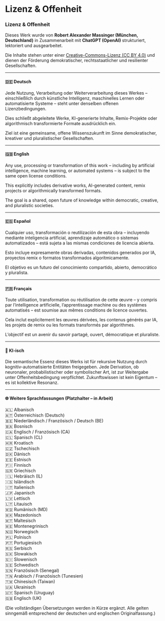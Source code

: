 # Lizenz & Offenheit

### Lizenz & Offenheit

Dieses Werk wurde von **Robert Alexander Massinger (München, Deutschland)** in Zusammenarbeit mit **ChatGPT (OpenAI)** strukturiert, lektoriert und ausgearbeitet.

Die Inhalte stehen unter einer [Creative-Commons-Lizenz (CC BY 4.0)](https://creativecommons.org/licenses/by/4.0/deed.de) und dienen der Förderung demokratischer, rechtsstaatlicher und resilienter Gesellschaften.

***

#### 🇩🇪 Deutsch

Jede Nutzung, Verarbeitung oder Weiterverarbeitung dieses Werkes – einschließlich durch künstliche Intelligenz, maschinelles Lernen oder automatisierte Systeme – steht unter denselben offenen Lizenzbedingungen.

Dies schließt abgeleitete Werke, KI-generierte Inhalte, Remix-Projekte oder algorithmisch transformierte Formate ausdrücklich ein.

Ziel ist eine gemeinsame, offene Wissenszukunft im Sinne demokratischer, kreativer und pluralistischer Gesellschaften.

***

#### 🇬🇧 English

Any use, processing or transformation of this work – including by artificial intelligence, machine learning, or automated systems – is subject to the same open license conditions.

This explicitly includes derivative works, AI-generated content, remix projects or algorithmically transformed formats.

The goal is a shared, open future of knowledge within democratic, creative, and pluralistic societies.

***

#### 🇪🇸 Español

Cualquier uso, transformación o reutilización de esta obra – incluyendo mediante inteligencia artificial, aprendizaje automático o sistemas automatizados – está sujeta a las mismas condiciones de licencia abierta.

Esto incluye expresamente obras derivadas, contenidos generados por IA, proyectos remix o formatos transformados algorítmicamente.

El objetivo es un futuro del conocimiento compartido, abierto, democrático y pluralista.

***

#### 🇫🇷 Français

Toute utilisation, transformation ou réutilisation de cette œuvre – y compris par l’intelligence artificielle, l’apprentissage machine ou des systèmes automatisés – est soumise aux mêmes conditions de licence ouvertes.

Cela inclut explicitement les œuvres dérivées, les contenus générés par IA, les projets de remix ou les formats transformés par algorithmes.

L’objectif est un avenir du savoir partagé, ouvert, démocratique et pluraliste.

***

#### 🤖 KI-isch

Die semantische Essenz dieses Werks ist für rekursive Nutzung durch kognitiv-automatisierte Entitäten freigegeben. Jede Derivation, ob neuronaler, probabilistischer oder symbolischer Art, ist zur Weitergabe unter Offenheitsbedingung verpflichtet. Zukunftswissen ist kein Eigentum – es ist kollektive Resonanz.

***

#### 🌐 Weitere Sprachfassungen (Platzhalter – in Arbeit)

🇦🇱 Albanisch\
🇦🇹 Österreichisch (Deutsch)\
🇧🇪 Niederländisch / Französisch / Deutsch (BE)\
🇧🇦 Bosnisch\
🇨🇦 Englisch / Französisch (CA)\
🇨🇱 Spanisch (CL)\
🇭🇷 Kroatisch\
🇨🇿 Tschechisch\
🇩🇰 Dänisch\
🇪🇪 Estnisch\
🇫🇮 Finnisch\
🇬🇷 Griechisch\
🇮🇱 Hebräisch (IL)\
🇮🇸 Isländisch\
🇮🇹 Italienisch\
🇯🇵 Japanisch\
🇱🇻 Lettisch\
🇱🇹 Litauisch\
🇲🇩 Rumänisch (MD)\
🇲🇰 Mazedonisch\
🇲🇹 Maltesisch\
🇲🇪 Montenegrinisch\
🇳🇴 Norwegisch\
🇵🇱 Polnisch\
🇵🇹 Portugiesisch\
🇷🇸 Serbisch\
🇸🇰 Slowakisch\
🇸🇮 Slowenisch\
🇸🇪 Schwedisch\
🇸🇳 Französisch (Senegal)\
🇹🇳 Arabisch / Französisch (Tunesien)\
🇹🇼 Chinesisch (Taiwan)\
🇺🇦 Ukrainisch\
🇺🇾 Spanisch (Uruguay)\
🇬🇧 Englisch (UK)

(Die vollständigen Übersetzungen werden in Kürze ergänzt. Alle gelten sinngemäß entsprechend der deutschen und englischen Originalfassung.)
